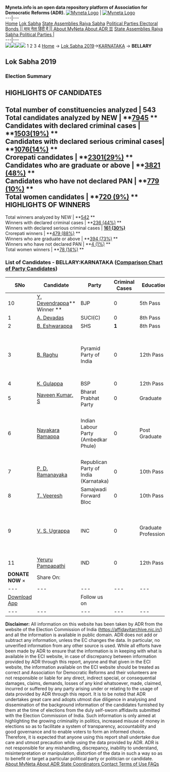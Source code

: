 **Myneta.info is an open data repository platform of Association for Democratic Reforms (ADR).**
[![Myneta Logo](https://www.myneta.info/lib/img/myneta-logo.png)](https://www.myneta.info/) | [![Myneta Logo](https://www.myneta.info/lib/img/adr-logo.png)](https://adrindia.org)  
---|---  
[Home](https://www.myneta.info/) [Lok Sabha](https://www.myneta.info/#ls "Lok Sabha") [ State Assemblies ](https://www.myneta.info/#sa "State Assemblies") [Rajya Sabha](https://www.myneta.info/#rs "Rajya Sabha") [Political Parties ](https://www.myneta.info/party "Political Parties") [ Electoral Bonds ](https://www.myneta.info/electoral_bonds "Electoral Bonds") [ || माय नेता हिंदी में || ](https://translate.google.co.in/translate?prev=hp&hl=en&js=y&u=www.myneta.info&sl=en&tl=hi&history_state0=) [ About MyNeta ](https://adrindia.org/content/about-myneta) [ About ADR ](https://adrindia.org/about-adr/who-we-are) [☰](javascript:void\(0\))
[ State Assemblies ](https://www.myneta.info/#sa "State Assemblies") [ Rajya Sabha ](https://www.myneta.info/#rs "Rajya Sabha") [ Political Parties ](https://www.myneta.info/party "Political Parties")
|   
---|---  
![](https://www.myneta.info/lib/img/banner/banner-1.png)![](https://www.myneta.info/lib/img/banner/banner-2.png)![](https://www.myneta.info/lib/img/banner/banner-3.png)![](https://www.myneta.info/lib/img/banner/banner-4.png)
1  2  3  4 
[Home](https://www.myneta.info/) → [Lok Sabha 2019](https://www.myneta.info/LokSabha2019/)→[KARNATAKA](https://www.myneta.info/LokSabha2019/index.php?action=show_constituencies&state_id=43) → **BELLARY**
### 
## Lok Sabha 2019
###  Election Summary 
HIGHLIGHTS OF CANDIDATES  
---  
Total number of constituencies analyzed |  543   
Total candidates analyzed by NEW | **[7945](https://www.myneta.info/LokSabha2019/index.php?action=summary&subAction=candidates_analyzed&sort=candidate#summary) **  
Candidates with declared criminal cases | **[1503(19%)](https://www.myneta.info/LokSabha2019/index.php?action=summary&subAction=crime&sort=candidate#summary) **  
Candidates with declared serious criminal cases| **[1076(14%)](https://www.myneta.info/LokSabha2019/index.php?action=summary&subAction=serious_crime&sort=candidate#summary) **  
Crorepati candidates | **[2301(29%)](https://www.myneta.info/LokSabha2019/index.php?action=summary&subAction=crorepati&sort=candidate#summary) **  
Candidates who are graduate or above | **[3821 (48%)](https://www.myneta.info/LokSabha2019/index.php?action=summary&subAction=education&sort=candidate#summary) **  
Candidates who have not declared PAN | **[779 (10%)](https://www.myneta.info/LokSabha2019/index.php?action=summary&subAction=without_pan&sort=candidate#summary) **  
Total women candidates | **[720 (9%)](https://www.myneta.info/LokSabha2019/index.php?action=summary&subAction=women_candidate&sort=candidate#summary) **  
HIGHLIGHTS OF WINNERS  
---  
Total winners analyzed by NEW | **[542](https://www.myneta.info/LokSabha2019/index.php?action=summary&subAction=winner_analyzed&sort=candidate#summary) **  
Winners with declared criminal cases | **[236 (44%)](https://www.myneta.info/LokSabha2019/index.php?action=summary&subAction=winner_crime&sort=candidate#summary) **  
Winners with declared serious criminal cases | **[161 (30%)](https://www.myneta.info/LokSabha2019/index.php?action=summary&subAction=winner_serious_crime&sort=candidate#summary)**  
Crorepati winners | **[479 (88%)](https://www.myneta.info/LokSabha2019/index.php?action=summary&subAction=winner_crorepati&sort=candidate#summary) **  
Winners who are graduate or above | **[394 (73%)](https://www.myneta.info/LokSabha2019/index.php?action=summary&subAction=winner_education&sort=candidate#summary) **  
Winners who have not declared PAN | **[4 (1%)](https://www.myneta.info/LokSabha2019/index.php?action=summary&subAction=winner_without_pan&sort=candidate#summary) **  
Total women winners | **[78 (14%)](https://www.myneta.info/LokSabha2019/index.php?action=summary&subAction=winner_women&sort=candidate#summary) **  
### List of Candidates - BELLARY:KARNATAKA ([Comparison Chart of Party Candidates](https://www.myneta.info/LokSabha2019/comparisonchart.php?constituency_id=624))
SNo | Candidate| Party| Criminal Cases| Education| Age| Total Assets| Liabilities  
---|---|---|---|---|---|---|---  
10  | [Y. Devendrappa](https://www.myneta.info/LokSabha2019/candidate.php?candidate_id=7264)** Winner ** | BJP | 0 | 5th Pass| 67 | Rs 4,01,07,878 ~ 4 Crore+ | Rs 2,50,000 ~ 2 Lacs+  
1  | [A. Devadas](https://www.myneta.info/LokSabha2019/candidate.php?candidate_id=7040) | SUCI(C) | 0 | 8th Pass| 51 | Rs 19,43,531 ~ 19 Lacs+ | Rs 0 ~   
2  | [B. Eshwarappa](https://www.myneta.info/LokSabha2019/candidate.php?candidate_id=10448) | SHS | **1** | 8th Pass| 40 | Rs 3,04,000 ~ 3 Lacs+ | Rs 13,50,000 ~ 13 Lacs+  
3  | [B. Raghu](https://www.myneta.info/LokSabha2019/candidate.php?candidate_id=7041) | Pyramid Party of India | 0 | 12th Pass| 35 | ![](https://myneta.info/image_v2.php?myneta_folder=LokSabha2019&candidate_id=7041&col=ta) | ![](https://myneta.info/image_v2.php?myneta_folder=LokSabha2019&candidate_id=7041&col=lia)  
4  | [K. Gulappa](https://www.myneta.info/LokSabha2019/candidate.php?candidate_id=10447) | BSP | 0 | 12th Pass| 69 | Rs 93,78,000 ~ 93 Lacs+ | Rs 3,00,000 ~ 3 Lacs+  
5  | [Naveen Kumar. S](https://www.myneta.info/LokSabha2019/candidate.php?candidate_id=10449) | Bharat Prabhat Party | 0 | Graduate| 29 | Rs 8,37,500 ~ 8 Lacs+ | Rs 5,00,000 ~ 5 Lacs+  
6  | [Nayakara Ramappa](https://www.myneta.info/LokSabha2019/candidate.php?candidate_id=10450) | Indian Labour Party (Ambedkar Phule) | 0 | Post Graduate| 30 | ![](https://myneta.info/image_v2.php?myneta_folder=LokSabha2019&candidate_id=10450&col=ta) | ![](https://myneta.info/image_v2.php?myneta_folder=LokSabha2019&candidate_id=10450&col=lia)  
7  | [P. D. Ramanayaka](https://www.myneta.info/LokSabha2019/candidate.php?candidate_id=10451) | Republican Party of India (Karnataka) | 0 | 10th Pass| 43 | Rs 2,93,970 ~ 2 Lacs+ | Rs 3,15,000 ~ 3 Lacs+  
8  | [T. Veeresh](https://www.myneta.info/LokSabha2019/candidate.php?candidate_id=10452) | Samajwadi Forward Bloc | 0 | 10th Pass| 35 | Rs 13,60,778 ~ 13 Lacs+ | Rs 30,000 ~ 30 Thou+  
9  | [V. S. Ugrappa](https://www.myneta.info/LokSabha2019/candidate.php?candidate_id=10446) | INC | 0 | Graduate Professional| 65 | ![](https://myneta.info/image_v2.php?myneta_folder=LokSabha2019&candidate_id=10446&col=ta) | ![](https://myneta.info/image_v2.php?myneta_folder=LokSabha2019&candidate_id=10446&col=lia)  
11  | [Yeruru Pampapathi](https://www.myneta.info/LokSabha2019/candidate.php?candidate_id=10453) | IND | 0 | 12th Pass| 60 | Rs 16,00,000 ~ 16 Lacs+ | Rs 0 ~   
|  **DONATE NOW** × |  Share On:  | [](https://api.whatsapp.com/send?text=https%3A%2F%2Fmyneta.info%2Fpunjab2022%2Findex.php%3Faction%3Dshow_constituencies%26state_id%3D19) | [](https://www.facebook.com/sharer/sharer.php?u=https%3A%2F%2Fmyneta.info%2Fpunjab2022%2Findex.php%3Faction%3Dshow_constituencies%26state_id%3D19) | [](https://twitter.com/share?url=https%3A%2F%2Fmyneta.info%2Fpunjab2022%2Findex.php%3Faction%3Dshow_constituencies%26state_id%3D19)  
---|---|---|---|---  
| [ Download App ](https://play.google.com/store/apps/details?id=com.webrosoft.myneta1&pcampaignid=pcampaignidMKT-Other-global-all-co-prtnr-py-PartBadge-Mar2515-1) | [](https://play.google.com/store/apps/details?id=com.webrosoft.myneta1&pcampaignid=pcampaignidMKT-Other-global-all-co-prtnr-py-PartBadge-Mar2515-1) |  Follow us on  | [](https://www.facebook.com/adrindia.org/) | [](https://twitter.com/adrspeaks) | [](https://groups.google.com/g/national-election-watch?hl=en&pli=1) | [](https://www.instagram.com/adrspeaks/) | [](https://www.youtube.com/user/adrspeaks) | [](https://sharechat.com/profile/adrspeaks)  
---|---|---|---|---|---|---|---|---  
**Disclaimer:** All information on this website has been taken by ADR from the website of the Election Commission of India (https://affidavitarchive.nic.in/) and all the information is available in public domain. ADR does not add or subtract any information, unless the EC changes the data. In particular, no unverified information from any other source is used. While all efforts have been made by ADR to ensure that the information is in keeping with what is available in the ECI website, in case of discrepancy between information provided by ADR through this report, anyone and that given in the ECI website, the information available on the ECI website should be treated as correct and Association for Democratic Reforms and their volunteers are not responsible or liable for any direct, indirect special, or consequential damages, claims, demands, losses of any kind whatsoever, made, claimed, incurred or suffered by any party arising under or relating to the usage of data provided by ADR through this report. It is to be noted that ADR undertakes great care and adopts utmost due diligence in analysing and dissemination of the background information of the candidates furnished by them at the time of elections from the duly self-sworn affidavits submitted with the Election Commission of India. Such information is only aimed at highlighting the growing criminality in politics, increased misuse of money in elections so as to facilitate a system of transparency, accountability and good governance and to enable voters to form an informed choice. Therefore, it is expected that anyone using this report shall undertake due care and utmost precaution while using the data provided by ADR. ADR is not responsible for any mishandling, discrepancy, inability to understand, misinterpretation or manipulation, distortion of the data in such a way so as to benefit or target a particular political party or politician or candidate. 
[ About MyNeta ](https://adrindia.org/content/about-myneta) [ About ADR ](https://adrindia.org/about-adr/who-we-are) [ State Coordinators ](https://adrindia.org/about-adr/state-coordinators) [ Contact ](https://adrindia.org/contact-us) [ Terms of Use ](https://adrindia.org/content/adr-terms-use) [ FAQs ](https://adrindia.org/content/faqs)
